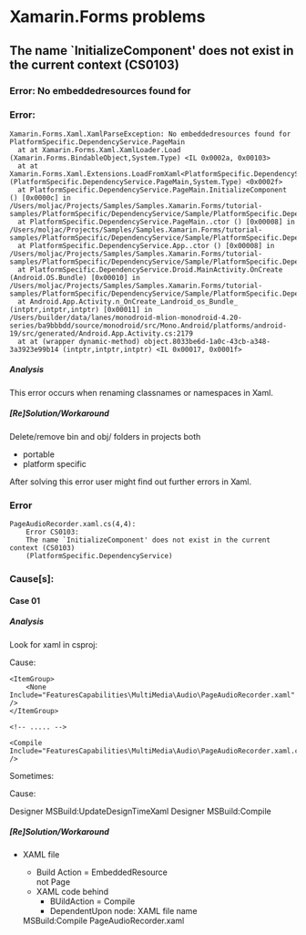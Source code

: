 # Xamarin.Forms problems


## The name `InitializeComponent' does not exist in the current context (CS0103) 

### Error: No embeddedresources found for <PageName>

### Error:


	Xamarin.Forms.Xaml.XamlParseException: No embeddedresources found for PlatformSpecific.DependencyService.PageMain
	  at at Xamarin.Forms.Xaml.XamlLoader.Load (Xamarin.Forms.BindableObject,System.Type) <IL 0x0002a, 0x00103>
	  at at Xamarin.Forms.Xaml.Extensions.LoadFromXaml<PlatformSpecific.DependencyService.PageMain> (PlatformSpecific.DependencyService.PageMain,System.Type) <0x0002f>
	  at PlatformSpecific.DependencyService.PageMain.InitializeComponent () [0x0000c] in /Users/moljac/Projects/Samples/Samples.Xamarin.Forms/tutorial-samples/PlatformSpecific/DependencyService/Sample/PlatformSpecific.DependencyService/obj/Debug/PageMain.xaml.g.cs:28
	  at PlatformSpecific.DependencyService.PageMain..ctor () [0x00008] in /Users/moljac/Projects/Samples/Samples.Xamarin.Forms/tutorial-samples/PlatformSpecific/DependencyService/Sample/PlatformSpecific.DependencyService/PageMain.xaml.cs:15
	  at PlatformSpecific.DependencyService.App..ctor () [0x00008] in /Users/moljac/Projects/Samples/Samples.Xamarin.Forms/tutorial-samples/PlatformSpecific/DependencyService/Sample/PlatformSpecific.DependencyService/App.cs:17
	  at PlatformSpecific.DependencyService.Droid.MainActivity.OnCreate (Android.OS.Bundle) [0x00010] in /Users/moljac/Projects/Samples/Samples.Xamarin.Forms/tutorial-samples/PlatformSpecific/DependencyService/Sample/PlatformSpecific.DependencyService.Android/MainActivity.cs:29
	  at Android.App.Activity.n_OnCreate_Landroid_os_Bundle_ (intptr,intptr,intptr) [0x00011] in /Users/builder/data/lanes/monodroid-mlion-monodroid-4.20-series/ba9bbbdd/source/monodroid/src/Mono.Android/platforms/android-19/src/generated/Android.App.Activity.cs:2179
	  at at (wrapper dynamic-method) object.8033be6d-1a0c-43cb-a348-3a3923e99b14 (intptr,intptr,intptr) <IL 0x00017, 0x0001f>


##### Analysis

This error occurs when renaming classnames or namespaces in Xaml.
 

##### [Re]Solution/Workaround

Delete/remove bin and obj/ folders in projects both 

*	portable 
*	platform specific

After solving this error user might find out further errors in Xaml.


### Error

	PageAudioRecorder.xaml.cs(4,4): 
		Error CS0103: 
		The name `InitializeComponent' does not exist in the current context (CS0103) 
		(PlatformSpecific.DependencyService)

### Cause[s]:
	
#### Case 01	

##### Analysis

Look for xaml in csproj:

Cause:

	<ItemGroup>
		<None Include="FeaturesCapabilities\MultiMedia\Audio\PageAudioRecorder.xaml" />
	</ItemGroup>

	<!-- ..... -->
	
	<Compile Include="FeaturesCapabilities\MultiMedia\Audio\PageAudioRecorder.xaml.cs" />

Sometimes:

Cause:

  <EmbeddedResource Include="$(MSBuildThisFileDirectory)Pages\myWorkingForm.xaml"> 
    <SubType>Designer</SubType> 
    <Generator>MSBuild:UpdateDesignTimeXaml</Generator> 
  </EmbeddedResource> 
  <Page Include="$(MSBuildThisFileDirectory)Pages\TestForm.xaml"> 
    <SubType>Designer</SubType> 
    <Generator>MSBuild:Compile</Generator> 
  </Page> 


	
##### [Re]Solution/Workaround

*	XAML file 
	*	Build Action = EmbeddedResource		
		not Page
	*	XAML code behind 
		*	BUildAction = Compile
		*	DependentUpon node: XAML file name


    <EmbeddedResource Include="FeaturesCapabilities\MultiMedia\Audio\PageAudioRecorder.xaml">
      <Generator>MSBuild:Compile</Generator>
    </EmbeddedResource>
	<Compile Include="FeaturesCapabilities\MultiMedia\Audio\PageAudioRecorder.xaml.cs">
		<DependentUpon>PageAudioRecorder.xaml</DependentUpon>
	</Compile>
 
 